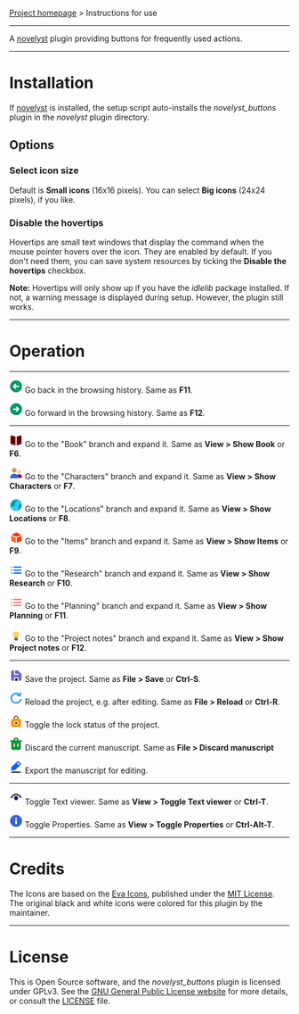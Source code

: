 [Project homepage](https://peter88213.github.io/novelyst_buttons) > Instructions for use

--- 

A [novelyst](https://peter88213.github.io/novelyst/) plugin providing buttons for frequently used actions. 

---

# Installation

If [novelyst](https://peter88213.github.io/novelyst/) is installed, the setup script auto-installs the *novelyst_buttons* plugin in the *novelyst* plugin directory.

## Options

### Select icon size

Default is **Small icons** (16x16 pixels). You can select **Big icons** (24x24 pixels), if you like. 

### Disable the hovertips

Hovertips are small text windows that display the command when the mouse pointer hovers over the icon. 
They are enabled by default. If you don't need them, you can save system resources by ticking the 
**Disable the hovertips** checkbox.

**Note:** Hovertips will only show up if you have the *idlelib* package installed. If not, a warning 
message is displayed during setup. However, the plugin still works.

---

# Operation

---

![Go back](icons/24/nb_goBack.png) Go back in the browsing history. Same as **F11**.

![Go forward](icons/24/nb_goForward.png) Go forward in the browsing history. Same as **F12**.

---

![Show Book](icons/24/nb_viewBook.png) Go to the "Book" branch and expand it. Same as **View > Show Book** or **F6**.

![Show Characters](icons/24/nb_viewCharacters.png) Go to the "Characters" branch and expand it. Same as **View > Show Characters** or **F7**.

![Show Locations](icons/24/nb_viewLocations.png) Go to the "Locations" branch and expand it. Same as **View > Show Locations** or **F8**.

![Show Items](icons/24/nb_viewItems.png) Go to the "Items" branch and expand it. Same as **View > Show Items** or **F9**.

![Show Research](icons/24/nb_viewResearch.png) Go to the "Research" branch and expand it. Same as **View > Show Research** or **F10**.

![Show Planning](icons/24/nb_viewPlanning.png) Go to the "Planning" branch and expand it. Same as **View > Show Planning** or **F11**.

![Show Project notes](icons/24/nb_viewProjectnotes.png) Go to the "Project notes" branch and expand it. Same as **View > Show Project notes** or **F12**.

---

![Save](icons/24/nb_save.png) Save the project. Same as **File > Save** or **Ctrl-S**.

![Reload](icons/24/nb_reload.png) Reload the project, e.g. after editing. Same as **File > Reload** or **Ctrl-R**.

![Lock/Unlock](icons/24/nb_lock.png) Toggle the lock status of the project.

![Discard manuscript](icons/24/nb_discard.png) Discard the current manuscript. Same as **File > Discard manuscript**

![Export manuscript](icons/24/nb_manuscript.png) Export the manuscript for editing.

---

![Toggle Text viewer](icons/24/nb_viewer.png) Toggle Text viewer. Same as **View > Toggle Text viewer** or **Ctrl-T**.

![Toggle Properties](icons/24/nb_properties.png) Toggle Properties. Same as **View > Toggle Properties** or **Ctrl-Alt-T**.

---

# Credits

The Icons are based on the [Eva Icons](https://akveo.github.io/eva-icons/#/), published under the [MIT License](http://www.opensource.org/licenses/mit-license.php). The original black and white icons were colored for this plugin by the maintainer. 

---

# License

This is Open Source software, and the *novelyst_buttons* plugin is licensed under GPLv3. See the
[GNU General Public License website](https://www.gnu.org/licenses/gpl-3.0.en.html) for more
details, or consult the [LICENSE](https://github.com/peter88213/noveltree_buttons/blob/main/LICENSE) file.
